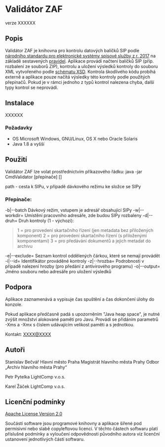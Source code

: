 # Validátor ZAF
verze XXXXXX

## Popis

Validátor ZAF je knihovna pro kontrolu datových balíčků SIP podle 
[národního standardu pro elektronické systémy spisové služby z r.
2017](https://www.mvcr.cz/clanek/narodni-standard-pro-elektronicke-systemy-spisove-sluzby.aspx)
na základě sestavených
[pravidel](http://digitalniarchiv.ahmp.cz/kontrolasip/pravidla/kontrolasip-pravidla-XXXXXX.ods).
Aplikace provádí načtení balíčků SIP (příp. rozbalení ze souborů ZIP),
kontrolu a uložení výsledků kontroly do souboru XML vytvořeného podle [schématu
XSD](http://digitalniarchiv.ahmp.cz/schema/kontrolasip/vX/kontrolasip.xsd).
Kontrola škodlivého kódu probíhá externě a aplikace pouze načítá výsledky této
kontroly podle použitých přepínačů. Pokud je v rámci jednoho z typů kontrol
nalezena chyba, další typy kontrol se neprovádí.

## Instalace

XXXXXX

### Požadavky

* OS Microsoft Windows, GNU/Linux, OS X nebo Oracle Solaris
* Java 1.8 a vyšší

## Použití

Validátor ZAF lze volat prostřednictvím příkazového řádku:
java -jar CmdValidator [přepínače] [<path>]

path - cesta k SIPu, v případě dávkového režimu ke složce se SIPy

### Přepínače:

-b|--batch Dávkový režim, vstupem je adresář obsahující SIPy
-w|--workdir= Umístění pracovního adresáře, zde budou SIPy rozbaleny
-d|--druh= Druh kontroly (1 - výchozí):

> 1 = pro provedení skartačního řízení (jen metadata bez přiložených komponent)
> 2 = pro provedení skartačního řízení (s přiloženými komponentami)
> 3 = pro předávání dokumentů a jejich metadat do archivu

-e|--exclude= Seznam kontrol oddělených čárkou, které se nemají provádět
-i|--id= Identifikátor prováděné kontroly
-z|--hrozba= Podrobnosti v případě nalezení hrozby (pro předání z antivirového programu)
-o|--output= Jméno souboru nebo adresáře pro uložení výsledků

## Podpora

Aplikace zaznamenává a vypisuje čas spuštění a čas dokončení úlohy do konzole.

Pokud aplikace předčasně padá s upozorněním "Java heap space", je nutné zvýšit množství alokované
paměti pro Javu. Provádí se přidáním parametrů -Xms a -Xmx s číslem udávajícím velikost paměti
a s jednotkou.

Kontakt: [XXXX@XXXX](XXXX@XXXX)

## Autoři

Stanislav Bečvář
Hlavní město Praha
Magistrát hlavního města Prahy
Odbor „Archiv hlavního města Prahy“

Petr Pytelka
LightComp v.o.s.

Karel Žáček
LightComp v.o.s.

## Licenční podmínky

[Apache License Version 2.0](https://www.apache.org/licenses/LICENSE-2.0)  

Součástí software jsou programové knihovny a aplikace šířené pod permisivní nebo slabě copyleftovou
licencí. V těchto částech softwaru platí příslušné podmínky a vyloučení odpovědnosti původního
autora viz licenční ustanovení jednotlivých částí softwaru.
